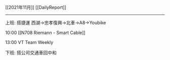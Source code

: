 [[2021年11月]]
[[DailyReport]]

---

上班: 搭捷運 西湖→忠孝復興→北車→A8→Youbike

10:00 [[N708 Riemann - Smart Cable]]

13:00 VT Team Weekly

下班: 搭公司交通車回中和